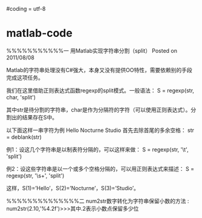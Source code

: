 #coding = utf-8
# matlab-code
%%%%%%%%%%%一
用Matlab实现字符串分割（split）
Posted on 2011/08/08 

Matlab的字符串处理没有C#强大，本身又没有提供OO特性，需要依赖别的手段完成这项任务。

我们在这里借助正则表达式函数regexp的split模式。一般语法：
S = regexp(str, char, 'split')

其中str是待分割的字符串，char是作为分隔符的字符（可以使用正则表达式）。分割出的结果存在S中。

以下面这样一串字符为例
Hello Nocturne Studio
首先去除首尾的多余空格：
str = deblank(str)

例1：设这几个字符串是以制表符分隔的，可以这样来做：
S = regexp(str, '\t', 'split')

例2：设这些字符串是以一个或多个空格分隔的，可以用正则表达式来描述：
S = regexp(str, '\s+', 'split')

这样，S(1)=’Hello’，S(2)=’Nocturne’，S(3)=’Studio’。

%%%%%%%%%%%%%%二
num2str数字转化为字符串保留小数的方法 :
num2str(2.10,'%4.2f')>>>其中.2表示小数点保留多少位

